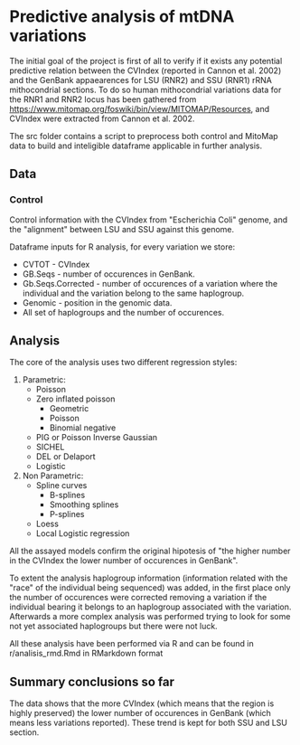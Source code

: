 # Predictive analysis of mtDNA variations

The initial goal of the project is first of all to verify if it exists any potential predictive relation between the CVIndex (reported in Cannon et al. 2002) and the GenBank appaearences for LSU (RNR2) and SSU (RNR1) rRNA mithocondrial sections. To do so human mithocondrial variations data for the RNR1 and RNR2 locus has been gathered from https://www.mitomap.org/foswiki/bin/view/MITOMAP/Resources, and CVIndex were extracted from Cannon et al. 2002.

The src folder contains a script to preprocess both control and MitoMap data to build and inteligible dataframe applicable in further analysis. 

## Data

### Control

Control information with the CVIndex from "Escherichia Coli" genome, and the "alignment" between LSU and SSU against this genome.

Dataframe inputs for R analysis, for every variation we store:

* CVTOT - CVIndex
* GB.Seqs - number of occurences in GenBank.
* Gb.Seqs.Corrected - number of occurences of a variation where the individual and the variation belong to the same haplogroup.
* Genomic - position in the genomic data.
* All set of haplogroups and the number of occurences. 

## Analysis

The core of the analysis uses two different regression styles:

1. Parametric:
    - Poisson
    - Zero inflated poisson
        * Geometric
        * Poisson
        * Binomial negative
    - PIG or Poisson Inverse Gaussian
    - SICHEL
    - DEL or Delaport
    - Logistic
2. Non Parametric:
    - Spline curves
        * B-splines
        * Smoothing splines
        * P-splines
    - Loess
    - Local Logistic regression
    
All the assayed models confirm the original hipotesis of "the higher number in the CVIndex the lower number of occurences in GenBank".

To extent the analysis haplogroup information (information related with the "race" of the individual being sequenced) was added, in the first place only the number of occurences were corrected removing a variation if the individual bearing it belongs to an haplogroup associated with the variation. Afterwards a more complex analysis was performed trying to look for some not yet associated haplogroups but there were not luck. 
 
All these analysis have been performed via R and can be found in r/analisis_rmd.Rmd in RMarkdown format
 
 ## Summary conclusions so far
 
 The data shows that the more CVIndex (which means that the region is highly preserved) the lower number of occurences in GenBank (which means less variations reported). These trend is kept for both SSU and LSU section. 